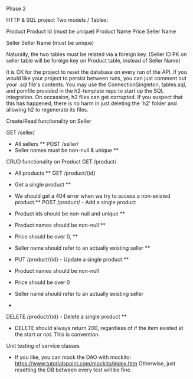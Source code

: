 Phase 2

HTTP & SQL project
Two models / Tables:

Product
Product Id (must be unique)
Product Name
Price
Seller Name

Seller
Seller Name (must be unique)

Naturally, the two tables must be related via a foreign key.
(Seller ID PK on seller table will be foreign key on Product table, instead of Seller Name)

It is OK for the project to reset the database on every run of the API.
If you would like your project to persist between runs, you can just comment out your .sql file's contents.
You may use the ConnectionSingleton, tables.sql, and pomfile provided  in the h2-template repo to start up the SQL integration.
On occassion, h2 files can get corrupted. If you suspect that this has happened, there is no harm in just deleting the 'h2' folder and allowing
h2 to regenerate its files.

Create/Read functionality on Seller

GET /seller/
- All sellers **
POST /seller/
- Seller names must be non-null & unique **

CRUD functionality on Product
GET /product/
- All products **
GET /product/{id}
- Get a single product **
- We should get a 404 error when we try to access a non-existed product.**
POST /product/ - Add a single product
- Product ids should be non-null and unique **
- Product names should be non-null **
- Price should be over 0, **
- Seller name should refer to an actually existing seller **

- PUT /product/{id} - Update a single product **
- Product names should be non-null
- Price should be over 0
- Seller name should refer to an actually existing seller
- 
DELETE /product/{id} - Delete a single product **
- DELETE should always return 200, regardless of if the item existed
at the start or not. This is convention.

Unit testing of service classes
- If you like, you can mock the DAO with mockito: https://www.tutorialspoint.com/mockito/index.htm
Otherwise, just resetting the DB between every test will be fine. 